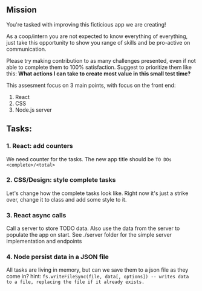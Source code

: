 ## Mission

You're tasked with improving this ficticious app we are creating!

As a coop/intern you are not expected to know everything of everything, just take this opportunity to show you range of skills and be pro-active on communication.

Please try making contribution to as many challenges presented, even if not able to complete them to 100% satisfaction. Suggest to prioritize them like this: **What actions I can take to create most value in this small test time?**

This assesment focus on 3 main points, with focus on the front end:

1. React
2. CSS
3. Node.js server


## Tasks:

### 1. React: add counters

We need counter for the tasks.
The new app title should be `TO DOs <complete>/<total>`

### 2. CSS/Design: style complete tasks

Let's change how the complete tasks look like.
Right now it's just a strike over, change it to class and add some style to it.

### 3. React async calls

Call a server to store TODO data. Also use the data from the server to populate the app on start.
See ./server folder for the simple server implementation and endpoints

### 4. Node persist data in a JSON file

All tasks are living in memory, but can we save them to a json file as they come in?
hint: `fs.writeFileSync(file, data[, options]) -- writes data to a file, replacing the file if it already exists.`
